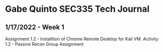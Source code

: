 # Gabe Quinto SEC335 Tech Journal
1/17/2022 - Week 1
------
Assignment 1.2 - Installtion of Chrome Remote Desktop for Kali VM.
Activity 1.2 - Passive Recon Group Assignment
